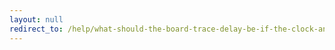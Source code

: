 ```yaml
---
layout: null
redirect_to: /help/what-should-the-board-trace-delay-be-if-the-clock-and-data-traces-have-the-same-length/
---
```

